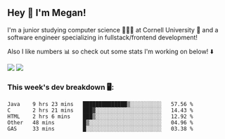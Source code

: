 ## Hey 👋 I'm Megan! 
I'm a junior studying computer science 👩🏻‍💻 at Cornell University 🐻 and a software engineer specializing in fullstack/frontend development!

Also I like numbers 📊 so check out some stats I'm working on below! ⬇️

<img src="https://github-readme-stats.meganyin13.vercel.app/api?username=meganyin13&show_icons=true&hide=stars&count_private=true" />

<img src="https://github-readme-stats.meganyin13.vercel.app/api/top-langs/?username=meganyin13&layout=compact&hide=Jupyter%20Notebook" />

### This week's dev breakdown 🖥:
<!--START_SECTION:waka-->
```text
Java    9 hrs 23 mins   ██████████████▒░░░░░░░░░░   57.56 % 
C       2 hrs 21 mins   ███▓░░░░░░░░░░░░░░░░░░░░░   14.43 % 
HTML    2 hrs 6 mins    ███▒░░░░░░░░░░░░░░░░░░░░░   12.92 % 
Other   48 mins         █▒░░░░░░░░░░░░░░░░░░░░░░░   04.96 % 
GAS     33 mins         █░░░░░░░░░░░░░░░░░░░░░░░░   03.38 % 
```
<!--END_SECTION:waka-->
